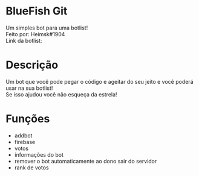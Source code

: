 # BlueFish Git

Um simples bot para uma botlist!<br>
Feito por: Heimsk#1904<br>
Link da botlist: 

# Descrição

Um bot que você pode pegar o código e ageitar do seu jeito e você poderá usar na sua botlist!<br>
Se isso ajudou você não esqueça da estrela!

# Funções
- addbot
- firebase
- votos
- informações do bot
- remover o bot automaticamente ao dono sair do servidor
- rank de votos
